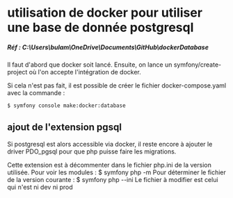 # utilisation de docker pour utiliser une base de donnée postgresql

##### Réf : C:\Users\bulam\OneDrive\Documents\GitHub\dockerDatabase

Il faut d'abord que docker soit lancé.
Ensuite, on lance un symfony/create-project où l'on accepte l'intégration de docker.

Si cela n'est pas fait, il est possible de créer le fichier docker-compose.yaml avec la commande :

```bash
$ symfony console make:docker:database
```

## ajout de l'extension pgsql

Si postgresql est alors accessible via docker, il reste encore à ajouter le driver PDO_pgsql pour que php puisse faire les migrations.

Cette extension est à décommenter dans le fichier php.ini de la version utilisée.
Pour voir les modules :
$ symfony php -m
Pour déterminer le fichier de la version courante :
$ symfony php --ini
Le fichier à modifier est celui qui n'est ni dev ni prod
